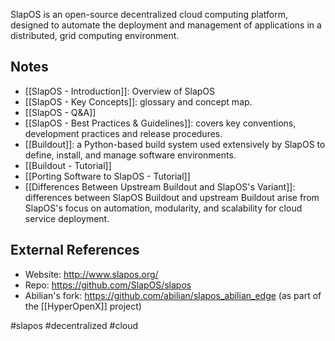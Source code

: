 
SlapOS is an open-source decentralized cloud computing platform, designed to automate the deployment and management of applications in a distributed, grid computing environment.

## Notes

- [[SlapOS - Introduction]]: Overview of SlapOS
- [[SlapOS - Key Concepts]]: glossary and concept map.
- [[SlapOS - Q&A]]
- [[SlapOS - Best Practices & Guidelines]]: covers key conventions, development practices and release procedures.
- [[Buildout]]: a Python-based build system used extensively by SlapOS to define, install, and manage software environments.
- [[Buildout - Tutorial]]
- [[Porting Software to SlapOS - Tutorial]]
- [[Differences Between Upstream Buildout and SlapOS's Variant]]: differences between SlapOS Buildout and upstream Buildout arise from SlapOS's focus on automation, modularity, and scalability for cloud service deployment.

## External References

- Website: <http://www.slapos.org/>
- Repo: <https://github.com/SlapOS/slapos>
- Abilian's fork: <https://github.com/abilian/slapos_abilian_edge> (as part of the [[HyperOpenX]] project)

<!-- Keywords -->
#slapos #decentralized #cloud
<!-- /Keywords -->
